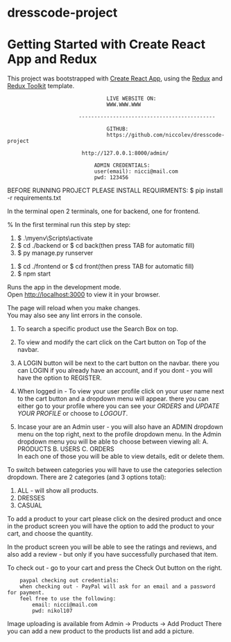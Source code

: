 # dresscode-project

# Getting Started with Create React App and Redux

This project was bootstrapped with [Create React App](https://github.com/facebook/create-react-app), using the [Redux](https://redux.js.org/) and [Redux Toolkit](https://redux-toolkit.js.org/) template.

                                    LIVE WEBSITE ON:
                                    WWW.WWW.WWW

                           --------------------------------------------

                                    GITHUB:
                                    https://github.com/niccolev/dresscode-project

<!-- @@@@@@@@@@@@@@@@@@@@@@@@@@@@ DJANGO ADMIN CREDS @@@@@@@@@@@@@@@@@@@@@@@@@@@@@@@@@ -->

                            http://127.0.0.1:8000/admin/

                                ADMIN CREDENTIALS:
                                user(email): nicci@mail.com
                                pwd: 123456

<!-- @@@@@@@@@@@@@@@@@@@@@@@@@@@@@@@@@@@@@@@@@@@@@@@@@@@@@@@@@@@@@@@@@@@@@@@@@@@@@@@@@@@@@ -->

BEFORE RUNNING PROJECT PLEASE INSTALL REQUIRMENTS:
$ pip install -r requirements.txt


In the terminal open 2 terminals, one for backend, one for frontend.

% In the first terminal run this step by step:
1. $ .\myenv\Scripts\activate
2. $ cd ./backend or $ cd back(then press TAB for automatic fill)
3. $ py manage.py runserver

<!-- In the second terminal run this step by step: -->
1. $ cd ./frontend or $ cd front(then press TAB for automatic fill)
2. $ npm start


Runs the app in the development mode.\
Open [http://localhost:3000](http://localhost:3000) to view it in your browser.

The page will reload when you make changes.\
You may also see any lint errors in the console.

<!-- @@@@@@@@@@@@@@@@@@@@@@@@@@@@@@@@@@@@@@@@@@@@@@@@@@@@@@@@@@@@@@@@@@@@@@@@@@@@@@@@@@@@@ -->

<!-- IN APP FUNCTIONS -->
1. To search a specific product use the Search Box on top.

2. To view and modify the cart click on the Cart button on Top of the navbar.

3. A LOGIN button will be next to the cart button on the navbar. there you can LOGIN if you
    already have an account, and if  you dont - you will have the option to REGISTER.

4. When logged in - To view your user profile click on your user name next to the cart button and 
    a dropdown menu will appear. there you can either go to your profile where you can see your *ORDERS* 
    and *UPDATE YOUR PROFILE* or choose to *LOGOUT*.

5. Incase your are an Admin user - you will also have an ADMIN dropdown menu on the top right, 
    next to the profile dropdown menu.
    In the Admin dropdown menu you will be able to choose between viewing all:
        A. PRODUCTS
        B. USERS
        C. ORDERS   
    In each one of those you will be able to view details, edit or delete them.

<!--@@@@@@@@@@@@@@@@@@@@@@@@@@@@ SWITCH BEWTEEN CATEGORIES @@@@@@@@@@@@@@@@@@@@@@@@@@@@-->

To switch between categories you will have to use the categories selection dropdown.
There are 2 categories (and 3 options total):
1. ALL - will show all products.
2. DRESSES
3. CASUAL

<!-- Please notice - due to pagination - when choosing a category - it will only show the 
    products from the chosen category in the same page you are on. if you will go to the next page
    you can choose that category again and see more product from the next page. -->


<!--@@@@@@@@@@@@@@@@@@@@@@@@@@@@ ADD ITEM TO CART AND GET EXTRA INFO @@@@@@@@@@@@@@@@@@@@@@@@@@@@-->

To add a product to your cart please click on the desired product and once in the product screen
you will have the option to add the product to your cart, and choose the quantity.
 <!-- Please notice - if the product is Out Of Stock the "Add to Cart" button will be
    be disabled and you wont be able to press it. Also you will not be able to add a higher
    quantity than whats in stock - to your cart. -->
In the product screen you will be able to see the ratings and reviews, and also add a review - but only 
if you have successfully purchased that item.

<!--@@@@@@@@@@@@@@@@@@@@@@@@@@@@ CART CHECKOUT - PAYPAL @@@@@@@@@@@@@@@@@@@@@@@@@@@@-->

To check out - go to your cart and press the Check Out button on the right.

        paypal checking out credentials:
        when checking out - PayPal will ask for an email and a password for payment.
        feel free to use the following:
            email: nicci@mail.com
            pwd: nikol107


<!--@@@@@@@@@@@@@@@@@@@@@@@@@@@@ IMAGE UPLOADING FROM ADMIN SCREEN @@@@@@@@@@@@@@@@@@@@@@@@@@@@-->

Image uploading is available from Admin -> Products -> Add Product 
There you can add a new product to the products list and add a picture.
